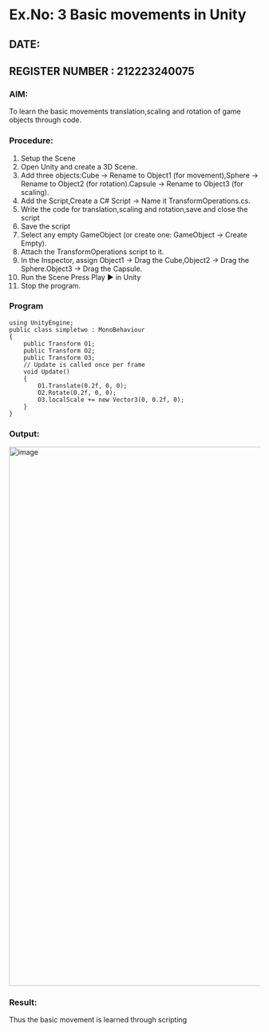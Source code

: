 # Ex.No: 3  Basic movements in Unity 
## DATE:                                                                            
## REGISTER NUMBER : 212223240075 
### AIM: 
 To learn the basic movements translation,scaling and rotation of game objects through code.
### Procedure:
1. Setup the Scene
2. Open Unity and create a 3D Scene.
3. Add three objects:Cube → Rename to Object1 (for movement),Sphere → Rename to Object2 (for rotation).Capsule → Rename to Object3 (for scaling).
4. Add the Script,Create a C# Script → Name it TransformOperations.cs.
5. Write the code for translation,scaling and rotation,save and close the script
6. Save the script
7. Select any empty GameObject (or create one: GameObject → Create Empty).
8. Attach the TransformOperations script to it.
9. In the Inspector, assign Object1 → Drag the Cube,Object2 → Drag the Sphere.Object3 → Drag the Capsule.
10. Run the Scene Press Play ▶️ in Unity
11. Stop the program.
### Program 
```
using UnityEngine;
public class simpletwo : MonoBehaviour
{
    public Transform O1;
    public Transform O2;
    public Transform O3;
    // Update is called once per frame
    void Update()
    {
        O1.Translate(0.2f, 0, 0);
        O2.Rotate(0.2f, 0, 0);
        O3.localScale += new Vector3(0, 0.2f, 0);
    }
}
```
### Output:
<img width="1919" height="1079" alt="image" src="https://github.com/user-attachments/assets/245fc941-00a2-4e3d-b7df-dd507de830da" />

### Result:
Thus the basic movement is learned through scripting


